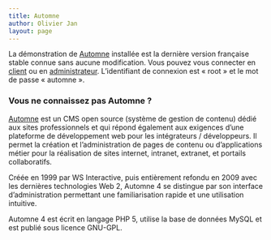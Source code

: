 ```yaml
---
title: Automne
author: Olivier Jan
layout: page
--- 
```


La démonstration de [Automne][1] installée est la dernière version française stable connue sans aucune modification. Vous pouvez vous connecter en [client][2] ou en [administrateur][3]. L’identifiant de connexion est « root » et le mot de passe « automne ». 

### Vous ne connaissez pas Automne ?

 [1]: http://www.automne-cms.org
 [2]: http://demo.cms-fr.net/automne
 [3]: http://demo.cms-fr.net/automne/automne/admin

[Automne][1] est un CMS open source (système de gestion de contenu) dédié aux sites professionnels et qui répond également aux exigences d’une plateforme de développement web pour les intégrateurs / développeurs. Il permet la création et l’administration de pages de contenu ou d’applications métier pour la réalisation de sites internet, intranet, extranet, et portails collaboratifs.

Créée en 1999 par WS Interactive, puis entièrement refondu en 2009 avec les dernières technologies Web 2, Automne 4 se distingue par son interface d’administration permettant une familiarisation rapide et une utilisation intuitive.

Automne 4 est écrit en langage PHP 5, utilise la base de données MySQL et est publié sous licence GNU-GPL.